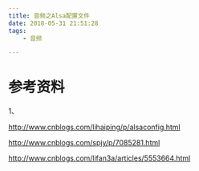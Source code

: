 ```yaml
---
title: 音频之Alsa配置文件
date: 2018-05-31 21:51:28
tags:
	- 音频

---
```






# 参考资料

1、

http://www.cnblogs.com/lihaiping/p/alsaconfig.html



http://www.cnblogs.com/spjy/p/7085281.html

http://www.cnblogs.com/lifan3a/articles/5553664.html